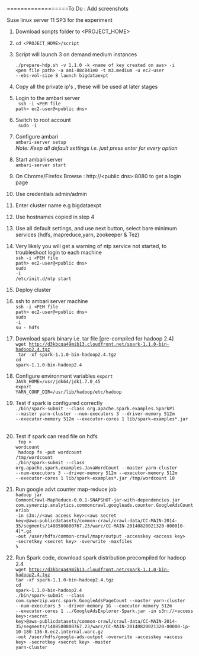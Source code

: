 ==================To Do : Add screenshots


Suse linux server 11 SP3 for the experiment

1. Download scripts folder to \<PROJECT_HOME\>
2. <code>cd \<PROJECT_HOME\>/script</code>
3. Script will launch 3 on demand medium instances <br />
 <code> ./prepare-hdp.sh -v 1.1.0 -k \<name of key created on aws\> -i \<pem file path\> -a ami-88c841e0 -t m3.medium -u ec2-user --ebs-vol-size 8 launch bigdataexpt </code><br/>
4. Copy all the private ip's , these will be used at later stages<br />
5. Login to the ambari server <br />
	<code> ssh -i \<PEM file path\> ec2-user@\<public dns\> </code> <br/>
6. Switch to root account  <br/>
	<code> sudo -i </code> <br/>
7. Configure ambari  <br/>
	<code>ambari-server setup</code><br/>
	<i>Note: Keep all default settings i.e. just press enter for every option</i>
8. Start ambari server<br/>
	<code>ambari-server start</code> <br/>
9. On Chrome/Firefox Browse : http://\<public dns\>:8080 to get a login page <br/>
10. Use credentials admin/admin <br/>
11. Enter cluster name e.g bigdataexpt <br/>
12. Use hostnames copied in step 4 <br/>
13. Use all default settings, and use next button, select bare minimum services (hdfs, mapreduce,yarn, zookeeper & Tez)<br/>
14. Very likely you will get a warning of ntp service not started, to troubleshoot login to each machine <br/>
	<code>ssh -i \<PEM file path\> ec2-user@\<public dns\></code> <br/>
	<code>sudo -i</code><br/>
	<code>/etc/init.d/ntp start</code><br/>
15. Deploy cluster<br/>
16. ssh to ambari server machine <br/>
	<code>ssh -i \<PEM file path\> ec2-user@\<public dns\></code><br/>
	<code>sudo -i</code><br/>
	<code>su - hdfs</code><br/>
17. Download spark binary i.e. tar file [pre-compiled for hadoop 2.4] <br/>
    <code>wget http://d3kbcqa49mib13.cloudfront.net/spark-1.1.0-bin-hadoop2.4.tgz</code><br/>
    <code> tar -xf spark-1.1.0-bin-hadoop2.4.tgz</code><br/>
    <code>cd spark-1.1.0-bin-hadoop2.4</code><br/>
18. Configure environment variables
	<code>export JAVA_HOME=/usr/jdk64/jdk1.7.0_45</code><br/>
	<code>export YARN_CONF_DIR=/usr/lib/hadoop/etc/hadoop</code><br/>

19.  Test if spark is configured correctly <br/>
	<code>./bin/spark-submit --class org.apache.spark.examples.SparkPi    --master yarn-cluster  --num-executors 3 --driver-memory 512m  --executor-memory 512m   --executor-cores 1  lib/spark-examples*.jar </code> <br/>
20. Test if spark can read file on hdfs <br/>
         <code> top > wordcount </code><br/>
         <code> hadoop fs -put wordcount /tmp/wordcount</code><br/>
	 <code>./bin/spark-submit --class org.apache.spark.examples.JavaWordCount --master yarn-cluster  --num-executors 3 --driver-memory 512m  --executor-memory 512m   --executor-cores 1  lib/spark-examples*.jar /tmp/wordcount 10 </code> <br/>
21. Run google advt counter map-reduce job  <br/>
       <code>hadoop jar CommonCrawl-MapReduce-0.0.1-SNAPSHOT-jar-with-dependencies.jar com.synerzip.analytics.commoncrawl.googleads.counter.GoogleAdsCounterJob  -in  s3n://\<aws access key\>:\<aws secret key\>@aws-publicdatasets/common-crawl/crawl-data/CC-MAIN-2014-35/segments/1408500800767.23/warc/CC-MAIN-20140820021320-0000[0-4]*.gz -out /user/hdfs/common-crawl/mapr/output -accesskey \<access key\> -secretkey  \<secret key\> -overwrite -maxfiles 5</code><br />
22. Run Spark code, download spark distribution precompiled for hadoop 2.4 <br />
       <code>wget http://d3kbcqa49mib13.cloudfront.net/spark-1.1.0-bin-hadoop2.4.tgz</code><br />
       <code>tar -xf spark-1.1.0-bin-hadoop2.4.tgz</code><br />
       <code>cd spark-1.1.0-bin-hadoop2.4</code><br />
       <code>./bin/spark-submit --class  com.synerzip.warc.spark.GoogleAdsPageCount --master yarn-cluster   --num-executors 3 --driver-memory 1G  --executor-memory 512m   --executor-cores 1 ../GoogleAdsExplorer-Spark.jar  -in  s3n://\<access key\>:\<secret key\>@aws-publicdatasets/common-crawl/crawl-data/CC-MAIN-2014-35/segments/1408500800767.23/warc/CC-MAIN-20140820021320-00000-ip-10-180-136-8.ec2.internal.warc.gz -out /user/hdfs/google-ads-output -overwrite -accesskey \<access key\> -secretkey  \<secret key\> -master yarn-cluster</code>




